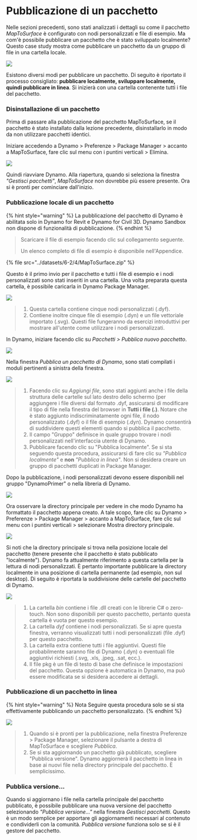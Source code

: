 # Pubblicazione di un pacchetto

Nelle sezioni precedenti, sono stati analizzati i dettagli su come il pacchetto _MapToSurface_ è configurato con nodi personalizzati e file di esempio. Ma com'è possibile pubblicare un pacchetto che è stato sviluppato localmente? Questo case study mostra come pubblicare un pacchetto da un gruppo di file in una cartella locale.

![](<../images/6-2/4/publish a package - custom nodes 01.jpg>)

Esistono diversi modi per pubblicare un pacchetto. Di seguito è riportato il processo consigliato: **pubblicare localmente, sviluppare localmente, quindi pubblicare in linea**. Si inizierà con una cartella contenente tutti i file del pacchetto.

### Disinstallazione di un pacchetto

Prima di passare alla pubblicazione del pacchetto MapToSurface, se il pacchetto è stato installato dalla lezione precedente, disinstallarlo in modo da non utilizzare pacchetti identici.

Iniziare accedendo a Dynamo > Preferenze > Package Manager > accanto a MapToSurface, fare clic sul menu con i puntini verticali > Elimina.

![](<../images/6-2/4/publish a package - delete package.jpg>)

Quindi riavviare Dynamo. Alla riapertura, quando si seleziona la finestra _"Gestisci pacchetti"_, _MapToSurface_ non dovrebbe più essere presente. Ora si è pronti per cominciare dall'inizio.

### Pubblicazione locale di un pacchetto

{% hint style="warning" %}
La pubblicazione del pacchetto di Dynamo è abilitata solo in Dynamo for Revit e Dynamo for Civil 3D. Dynamo Sandbox non dispone di funzionalità di pubblicazione.
{% endhint %}

> Scaricare il file di esempio facendo clic sul collegamento seguente.
>
> Un elenco completo di file di esempio è disponibile nell'Appendice.

{% file src="../datasets/6-2/4/MapToSurface.zip" %}

Questo è il primo invio per il pacchetto e tutti i file di esempio e i nodi personalizzati sono stati inseriti in una cartella. Una volta preparata questa cartella, è possibile caricarla in Dynamo Package Manager.

![](<../images/6-2/4/publish a package - publish locally 01.jpg>)

> 1. Questa cartella contiene cinque nodi personalizzati (.dyf).
> 2. Contiene inoltre cinque file di esempio (.dyn) e un file vettoriale importato (.svg). Questi file fungeranno da esercizi introduttivi per mostrare all'utente come utilizzare i nodi personalizzati.

In Dynamo, iniziare facendo clic su _Pacchetti > Pubblica nuovo pacchetto_.

![](<../images/6-2/4/publish a package - publish locally 02.jpg>)

Nella finestra _Pubblica un pacchetto di Dynamo_, sono stati compilati i moduli pertinenti a sinistra della finestra.

![](<../images/6-2/4/publish a package - publish locally 03.jpg>)

> 1. Facendo clic su _Aggiungi file_, sono stati aggiunti anche i file della struttura delle cartelle sul lato destro dello schermo (per aggiungere i file diversi dal formato .dyf, assicurarsi di modificare il tipo di file nella finestra del browser in **Tutti i file (**_**.**_**)**. Notare che è stato aggiunto indiscriminatamente ogni file, il nodo personalizzato (.dyf) o il file di esempio (.dyn). Dynamo consentirà di suddividere questi elementi quando si pubblica il pacchetto.
> 2. Il campo "Gruppo" definisce in quale gruppo trovare i nodi personalizzati nell'interfaccia utente di Dynamo.
> 3. Pubblicare facendo clic su "Pubblica localmente". Se si sta seguendo questa procedura, assicurarsi di fare clic su _"Pubblica localmente"_ e **non** _"Pubblica in linea"_. Non si desidera creare un gruppo di pacchetti duplicati in Package Manager.

Dopo la pubblicazione, i nodi personalizzati devono essere disponibili nel gruppo "DynamoPrimer" o nella libreria di Dynamo.

![](<../images/6-2/4/publish a package - publish locally 04.jpg>)

Ora osservare la directory principale per vedere in che modo Dynamo ha formattato il pacchetto appena creato. A tale scopo, fare clic su Dynamo > Preferenze > Package Manager > accanto a MapToSurface, fare clic sul menu con i puntini verticali > selezionare Mostra directory principale.

![](<../images/6-2/4/publish a package - publish locally 05.jpg>)

Si noti che la directory principale si trova nella posizione locale del pacchetto (tenere presente che il pacchetto è stato pubblicato "localmente"). Dynamo fa attualmente riferimento a questa cartella per la lettura di nodi personalizzati. È pertanto importante pubblicare la directory localmente in una posizione di cartella permanente (ad esempio, non sul desktop). Di seguito è riportata la suddivisione delle cartelle del pacchetto di Dynamo.

![](<../images/6-2/4/publish a package - publish locally 06.jpg>)

> 1. La cartella _bin_ contiene i file .dll creati con le librerie C# o zero-touch. Non sono disponibili per questo pacchetto, pertanto questa cartella è vuota per questo esempio.
> 2. La cartella _dyf_ contiene i nodi personalizzati. Se si apre questa finestra, verranno visualizzati tutti i nodi personalizzati (file .dyf) per questo pacchetto.
> 3. La cartella extra contiene tutti i file aggiuntivi. Questi file probabilmente saranno file di Dynamo (.dyn) o eventuali file aggiuntivi richiesti (.svg, .xls, .jpeg, .sat, ecc.).
> 4. Il file pkg è un file di testo di base che definisce le impostazioni del pacchetto. Questa opzione è automatica in Dynamo, ma può essere modificata se si desidera accedere ai dettagli.

### Pubblicazione di un pacchetto in linea

{% hint style="warning" %}
Nota Seguire questa procedura solo se si sta effettivamente pubblicando un pacchetto personalizzato.
{% endhint %}

![](<../images/6-2/4/publish a package - publish online 01.jpg>)

> 1. Quando si è pronti per la pubblicazione, nella finestra Preferenze > Package Manager, selezionare il pulsante a destra di MapToSurface e scegliere _Pubblica_.
> 2. Se si sta aggiornando un pacchetto già pubblicato, scegliere "Pubblica versione". Dynamo aggiornerà il pacchetto in linea in base ai nuovi file nella directory principale del pacchetto. È semplicissimo.

### Pubblica versione...

Quando si aggiornano i file nella cartella principale del pacchetto pubblicato, è possibile pubblicare una nuova versione del pacchetto selezionando _"Pubblica versione..."_ nella finestra _Gestisci pacchetti_. Questo è un modo semplice per apportare gli aggiornamenti necessari al contenuto e condividerli con la comunità. _Pubblica versione_ funziona solo se si è il gestore del pacchetto.

